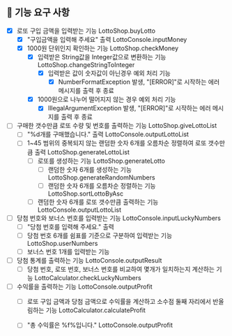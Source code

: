 ## 🚀 기능 요구 사항

- [x] 로또 구입 금액을 입력받는 기능 LottoShop.buyLotto
    - [x] "구입금액을 입력해 주세요" 출력 LottoConsole.inputMoney 
    - [x] 1000원 단위인지 확인하는 기능 LottoShop.checkMoney
        - [x] 입력받은 String값을 Integer값으로 변환하는 기능 LottoShop.changeStringToInteger
          - [x] 입력받은 값이 숫자값이 아닌경우 예외 처리 기능
            - [x] NumberFormatException 발생, "[ERROR]"로 시작하는 에러 메시지를 출력 후 종료
        - [x] 1000원으로 나누어 떨어지지 않는 경우 예외 처리 기능
            - [x] IllegalArgumentException 발생, "[ERROR]"로 시작하는 에러 메시지를 출력 후 종료
- [ ] 구매한 갯수만큼 로또 수량 및 번호를 출력하는 기능 LottoShop.giveLottoList
    - [ ] "%d개를 구매했습니다." 출력 LottoConsole.outputLottoList
    - [ ] 1~45 범위의 중복되지 않는 랜덤한 숫자 6개를 오름차순 정렬하여 로또 갯수만큼 출력 LottoShop.generateLottoList
        - [ ] 로또를 생성하는 기능 LottoShop.generateLotto
            - [ ] 랜덤한 숫자 6개를 생성하는 기능 LottoShop.generateRandomNumbers
            - [ ] 랜덤한 숫자 6개를 오름차순 정렬하는 기능 LottoShop.sortLottoByAsc
      - [ ] 랜덤한 숫자 6개를 로또 갯수만큼 출력하는 기능 LottoConsole.outputLottoList
- [ ] 당첨 번호와 보너스 번호를 입력받는 기능 LottoConsole.inputLuckyNumbers
    - [ ] "당첨 번호를 입력해 주세요." 출력 
    - [ ] 당첨 번호 6개를 쉼표를 기준으로 구분하여 입력받는 기능 LottoShop.userNumbers
    - [ ] 보너스 번호 1개를 입력받는 기능 
- [ ] 당첨 통계를 출력하는 기능 LottoConsole.outputResult
    - [ ] 당첨 번호, 로또 번호, 보너스 번호를 비교하여 몇개가 일치하는지 계산하는 기능 LottoCalculator.checkLuckyNumbers
- [ ] 수익률을 출력하는 기능 LottoConsole.outputProfit
    - [ ] 로또 구입 금액과 당첨 금액으로 수익률을 계산하고 소수점 둘째 자리에서 반올림하는 기능 LottoCalculator.calculateProfit
    - [ ] "총 수익률은 %f%입니다." LottoConsole.outputProfit
    
